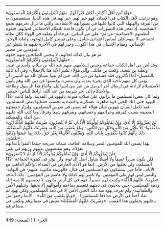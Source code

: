 ------------------------------------------------------------------------

«وَلَوْ آمَنَ أَهْلُ الْكِتابِ لَكانَ خَيْراً لَهُمْ. مِنْهُمُ الْمُؤْمِنُونَ وَأَكْثَرُهُمُ الْفاسِقُونَ» ..  
وهو ترغيب لأهل الكتاب في الإيمان. فهو خير لهم. خير لهم في هذه الدنيا،
يستعصمون به من الفرقة والهلهلة التي كانوا عليها في تصوراتهم الاعتقادية،
والتي ما تزال تحرمهم تجمع الشخصية. إذ تعجز هذه التصورات عن أن تكون قاعدة
للنظام الاجتماعي لحياتهم، فتقوم أنظمتهم الاجتماعية- من ثم- على غير أساس،
عرجاء أو معلقة في الهواء ككل نظام اجتماعي لا يقوم على أساس اعتقادي شامل،
وعلى تفسير كامل للوجود، ولغاية الوجود الإنساني، ومقام الإنسان في هذا
الكون.. وخير لهم في الآخرة يقيهم ما ينتظر غير المؤمنين من مصير.  
ثم هو بيان كذلك لحالهم، لا يبخس الصالحين منهم حقهم:  
«مِنْهُمُ الْمُؤْمِنُونَ وَأَكْثَرُهُمُ الْفاسِقُونَ» ..  
وقد آمن من أهل الكتاب جماعة وحسن إسلامهم. منهم عبد الله بن سلام، وأسد بن
عبيد، وثعلبة بن شعبة، وكعب بن مالك.. وإلى هؤلاء تشير الآية هنا بالإجمال-
وفي آية تالية بالتفصيل- أما الأكثرون فقد فسقوا عن دين الله، حين لم يفوا
بميثاق الله مع النبيين: أن يؤمن كل منهم بأخيه الذي يجيء بعده، وأن ينصره.
وفسقوا عن دين الله وهم يأبون الاستسلام لإرادته في إرسال آخر الرسل من غير
بني إسرائيل، واتباع هذا الرسول وطاعته والاحتكام إلى آخر شريعة من عند
الله، أرادها للناس أجمعين.  
112- ولما كان بعض المسلمين ما يزالون على صلات منوعة باليهود في المدينة،
ولما كانت لليهود حتى ذلك الحين قوة ظاهرة: عسكرية واقتصادية يحسب حسابها
بعض المسلمين، فقد تكفل القرآن بتهوين شأن هؤلاء الفاسقين في نفوس
المسلمين، وإبراز حقيقتهم الضعيفة بسبب كفرهم وجرائمهم وعصيانهم، وتفرقهم
شيعاً وفرقاً، وما كتب الله عليهم من الذلة والمسكنة.  
«لَنْ يَضُرُّوكُمْ إِلَّا أَذىً، وَإِنْ يُقاتِلُوكُمْ يُوَلُّوكُمُ الْأَدْبارَ، ثُمَّ لا يُنْصَرُونَ، ضُرِبَتْ
عَلَيْهِمُ الذِّلَّةُ أَيْنَ ما ثُقِفُوا- إِلَّا بِحَبْلٍ مِنَ اللَّهِ وَحَبْلٍ مِنَ النَّاسِ- وَباؤُ بِغَضَبٍ مِنَ
اللَّهِ، وَضُرِبَتْ عَلَيْهِمُ الْمَسْكَنَةُ. ذلِكَ بِأَنَّهُمْ كانُوا يَكْفُرُونَ بِآياتِ اللَّهِ، وَيَقْتُلُونَ
الْأَنْبِياءَ بِغَيْرِ حَقٍّ، ذلِكَ بِما عَصَوْا وَكانُوا يَعْتَدُونَ» .  
بهذا يضمن الله للمؤمنين النصر وسلامة العاقبة، ضمانة صريحة حيثما التقوا
بأعدائهم هؤلاء، وهم معتصمون بدينهم وربهم في يقين:  
«لَنْ يَضُرُّوكُمْ إِلَّا أَذىً. وَإِنْ يُقاتِلُوكُمْ يُوَلُّوكُمُ الْأَدْبارَ ثُمَّ لا يُنْصَرُونَ» ..  
112- فلن يكون ضرراً عميقاً ولا أصيلاً يتناول أصل الدعوة، ولن يؤثر في كينونة
الجماعة المسلمة، ولن يجليها من الأرض.. إنما هو الأذى العارض في الصدام،
والألم الذاهب مع الأيام.. فأما حين يشتبكون مع المسلمين في قتال، فالهزيمة
مكتوبة عليهم- في النهاية- والنصر ليس لهم على المؤمنين، ولا ناصر لهم كذلك
ولا عاصم من المؤمنين.. ذلك أنه قد «ضُرِبَتْ عَلَيْهِمُ الذِّلَّةُ» وكتبت لهم مصيراً.
فهم في كل أرض يذلون، لا تعصمهم إلا ذمة الله وذمة المسلمين- حين يدخلون في
ذمتهم فتعصم دماءهم وأموالهم إلا بحقها، وتنيلهم الأمن والطمأنينة- ولم
تعرف يهود منذ ذلك الحين الأمن إلا في ذمة المسلمين. ولكن يهود لم تعاد
أحداً في الأرض عداءها للمسلمين! .. «وَباؤُ بِغَضَبٍ مِنَ اللَّهِ» .. كأنما رجعوا من
رحلتهم يحملون هذا الغضب. «وَضُرِبَتْ عَلَيْهِمُ الْمَسْكَنَةُ» تعيش في ضمائرهم وتكمن في
مشاعرهم..

------------------------------------------------------------------------

الجزء: 1 ¦ الصفحة: 449
